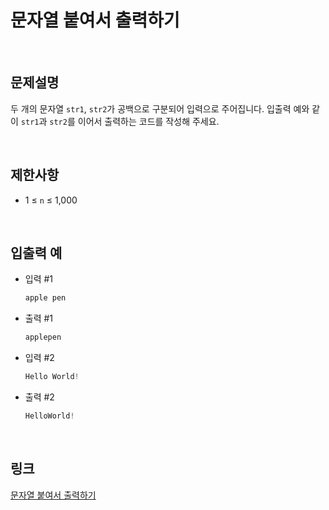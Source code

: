 # 문자열 붙여서 출력하기

<br>

## 문제설명
두 개의 문자열 `str1`, `str2`가 공백으로 구분되어 입력으로 주어집니다. 입출력 예와 같이 `str1`과 `str2`를 이어서 출력하는 코드를 작성해 주세요.

<br>

## 제한사항
- 1 ≤ `n` ≤ 1,000

<br>

## 입출력 예
- 입력 #1
    ```java
    apple pen
    ```

- 출력 #1
    ```java
    applepen
    ```

- 입력 #2
    ```java
    Hello World!
    ```

- 출력 #2
    ```java
    HelloWorld!
    ```

<br>

## 링크
[문자열 붙여서 출력하기](https://school.programmers.co.kr/learn/courses/30/lessons/181946)
